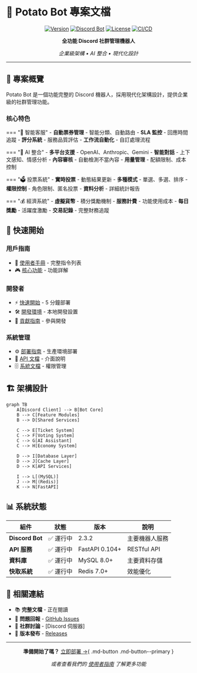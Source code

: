 # 🥔 Potato Bot 專案文檔

<div align="center">

[![Version](https://img.shields.io/badge/version-3.1.0-blue.svg)](https://github.com/Craig-0219/potato)
[![Discord Bot](https://img.shields.io/badge/Discord-Bot-7289DA.svg)](https://discord.com)
[![License](https://img.shields.io/badge/license-MIT-green.svg)](LICENSE)
[![CI/CD](https://img.shields.io/badge/CI/CD-Active-success.svg)](https://github.com/actions)

**全功能 Discord 社群管理機器人**

*企業級架構 • AI 整合 • 現代化設計*

</div>

---

## 🎯 專案概覽

Potato Bot 是一個功能完整的 Discord 機器人，採用現代化架構設計，提供企業級的社群管理功能。

### 核心特色

=== "🎫 智能客服"
    - **自動票券管理** - 智能分類、自動路由
    - **SLA 監控** - 回應時間追蹤
    - **評分系統** - 服務品質評估
    - **工作流自動化** - 自訂處理流程

=== "🤖 AI 整合"
    - **多平台支援** - OpenAI、Anthropic、Gemini
    - **智能對話** - 上下文感知、情感分析
    - **內容審核** - 自動檢測不當內容
    - **用量管理** - 配額限制、成本控制

=== "🗳️ 投票系統"
    - **實時投票** - 動態結果更新
    - **多種模式** - 單選、多選、排序
    - **權限控制** - 角色限制、匿名投票
    - **資料分析** - 詳細統計報告

=== "💰 經濟系統"
    - **虛擬貨幣** - 積分獎勵機制
    - **服務計費** - 功能使用成本
    - **每日獎勵** - 活躍度激勵
    - **交易記錄** - 完整財務追蹤

## 🚀 快速開始

### 用戶指南
- 📖 [使用者手冊](user-guide/commands.md) - 完整指令列表
- 🎮 [核心功能](user-guide/features/voting-system.md) - 功能詳解

### 開發者
- ⚡ [快速開始](getting-started/quickstart.md) - 5 分鐘部署
- 🛠️ [開發環境](getting-started/project-setup.md) - 本地開發設置
- 🤝 [貢獻指南](getting-started/contributing.md) - 參與開發

### 系統管理
- ⚙️ [部署指南](administration/deployment.md) - 生產環境部署
- 🔧 [API 文檔](development/api-reference.md) - 介面說明
- 🗄️ [系統文檔](development/ADMIN_PERMISSION_SETUP.md) - 權限管理

## 🏗️ 架構設計

```mermaid
graph TB
    A[Discord Client] --> B[Bot Core]
    B --> C[Feature Modules]
    B --> D[Shared Services]
    
    C --> E[Ticket System]
    C --> F[Voting System]
    C --> G[AI Assistant]
    C --> H[Economy System]
    
    D --> I[Database Layer]
    D --> J[Cache Layer]
    D --> K[API Services]
    
    I --> L[(MySQL)]
    J --> M[(Redis)]
    K --> N[FastAPI]
```

## 📊 系統狀態

| 組件 | 狀態 | 版本 | 說明 |
|------|------|------|------|
| **Discord Bot** | ✅ 運行中 | 2.3.2 | 主要機器人服務 |
| **API 服務** | ✅ 運行中 | FastAPI 0.104+ | RESTful API |
| **資料庫** | ✅ 運行中 | MySQL 8.0+ | 主要資料存儲 |
| **快取系統** | ✅ 運行中 | Redis 7.0+ | 效能優化 |

## 🔗 相關連結

- 📚 **完整文檔** - 正在閱讀
- 🐛 **問題回報** - [GitHub Issues](https://github.com/Craig-0219/potato/issues)
- 💬 **社群討論** - [Discord 伺服器]
- 🚀 **版本發布** - [Releases](https://github.com/Craig-0219/potato/releases)

---

<div align="center">

**準備開始了嗎？** [立即部署 →](getting-started/quickstart.md){ .md-button .md-button--primary }

*或者查看我們的 [使用者指南](user-guide/commands.md) 了解更多功能*

</div>